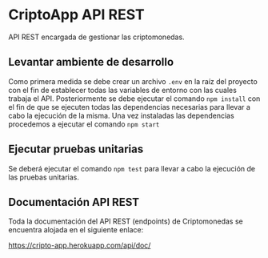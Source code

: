 # CriptoApp API REST

API REST encargada de gestionar las criptomonedas.

## Levantar ambiente de desarrollo

Como primera medida se debe crear un archivo `.env` en la raíz del proyecto con el fin de establecer todas las variables de entorno con las cuales trabaja el API.
Posteriormente se debe ejecutar el comando `npm install` con el fin de que se ejecuten todas las dependencias necesarias para llevar a cabo la ejecución de la misma.
Una vez instaladas las dependencias procedemos a ejecutar el comando `npm start`


## Ejecutar pruebas unitarias

Se deberá ejecutar el comando `npm test` para llevar a cabo la ejecución de las pruebas unitarias.

## Documentación API REST

Toda la documentación del API REST (endpoints) de Criptomonedas se encuentra alojada en el siguiente enlace:

https://cripto-app.herokuapp.com/api/doc/
